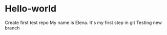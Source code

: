 # Hello-world
Create first test repo
My name is Elena. It's my first step in git
Testing new branch
